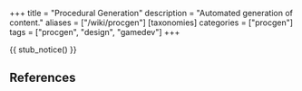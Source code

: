 +++
title = "Procedural Generation"
description = "Automated generation of content."
aliases = ["/wiki/procgen"]
[taxonomies]
categories = ["procgen"]
tags = ["procgen", "design", "gamedev"]
+++

{{ stub_notice() }}

## References
